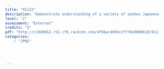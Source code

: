```yaml
---
title: "91133"
description: "Demonstrate understanding of a variety of spoken Japanese texts on familiar matters"
level: "2"
assessment: "External"
credits: "5"
pdf: "http://c1940652.r52.cf0.rackcdn.com/4f94ac4099c2ff78e9000610/91133.pdf"
categories:
    - "JPN2"
    
    
    
    
---
```

